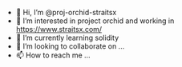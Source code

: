 - 👋 Hi, I’m @proj-orchid-straitsx
- 👀 I’m interested in project orchid and working in https://www.straitsx.com/
- 🌱 I’m currently learning solidity
- 💞️ I’m looking to collaborate on ...
- 📫 How to reach me ...

<!---
proj-orchid-straitsx/proj-orchid-straitsx is a ✨ special ✨ repository because its `README.md` (this file) appears on your GitHub profile.
You can click the Preview link to take a look at your changes.
--->
